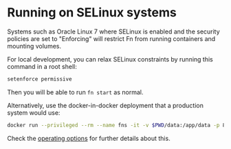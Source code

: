 # Running on SELinux systems

Systems such as Oracle Linux 7 where SELinux is enabled and the security policies are set to "Enforcing" will restrict Fn from
running containers and mounting volumes.

For local development, you can relax SELinux constraints by running this command in a root shell:

```sh
setenforce permissive
```

Then you will be able to run `fn start` as normal.

Alternatively, use the docker-in-docker deployment that a production system would use:

```sh
docker run --privileged --rm --name fns -it -v $PWD/data:/app/data -p 8080:8080 fnproject/functions
```

Check the [operating options](options.md) for further details about this.
